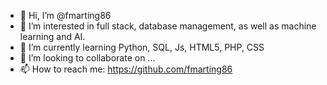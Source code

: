 - 👋 Hi, I’m @fmarting86
- 👀 I’m interested in full stack, database management, as well as machine learning and AI.
- 🌱 I’m currently learning Python, SQL, Js, HTML5, PHP, CSS
- 💞️ I’m looking to collaborate on ...
- 📫 How to reach me: https://github.com/fmarting86

<!---
fmarting86/fmarting86 is a ✨ special ✨ repository because its `README.md` (this file) appears on your GitHub profile.
You can click the Preview link to take a look at your changes.
--->
